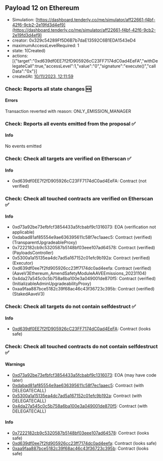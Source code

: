 ## Payload 12 on Ethereum

- Simulation: [https://dashboard.tenderly.co/me/simulator/aff22661-f4bf-42f6-9cb2-2e19fd3d4ef9](https://dashboard.tenderly.co/me/simulator/aff22661-f4bf-42f6-9cb2-2e19fd3d4ef9)
- creator: 0x329c54289Ff5D6B7b7daE13592C6B1EDA1543eD4
- maximumAccessLevelRequired: 1
- state: 1(Created)
- actions: [{"target":"0xd639df0EE7f2fD905926cC23FF7174dC0ad4EeFA","withDelegateCall":true,"accessLevel":1,"value":"0","signature":"execute()","callData":"0x"}]
- createdAt: [10/11/2023, 12:11:59](https://etherscan.io/tx/0xf2c2369906dade288b0c20869abc4ed34dbcfe1219f49d3f67129dea757e9945)

### Check: Reports all state changes :sos:

#### Errors

Transaction reverted with reason: ONLY_EMISSION_MANAGER

### Check: Reports all events emitted from the proposal :white_check_mark:

#### Info

No events emitted

### Check: Check all targets are verified on Etherscan :white_check_mark:

#### Info

- 0xd639df0EE7f2fD905926cC23FF7174dC0ad4EeFA: Contract (not verified)

### Check: Check all touched contracts are verified on Etherscan :white_check_mark:

#### Info

- 0xd73a92be73efbfcf3854433a5fcbabf9c1316073: EOA (verification not applicable)
- 0xdabad81af85554e9ae636395611c58f7ec1aaec5: Contract (verified) (TransparentUpgradeableProxy)
- 0x7222182cb9c5320587b5148bf03eee107ad64578: Contract (verified) (PayloadsController)
- 0x5300a1a15135ea4dc7ad5a167152c01efc9b192a: Contract (verified) (Executor)
- 0xd639df0ee7f2fd905926cc23ff7174dc0ad4eefa: Contract (verified) (AaveV3Ethereum_AmendSafetyModuleAAVEEmissions_20231104)
- 0x4da27a545c0c5b758a6ba100e3a049001de870f5: Contract (verified) (InitializableAdminUpgradeabilityProxy)
- 0xaa9faa887bce5182c39f68ac46c43f36723c395b: Contract (verified) (StakedAaveV3)

### Check: Check all targets do not contain selfdestruct :white_check_mark:

#### Info

- [0xd639df0EE7f2fD905926cC23FF7174dC0ad4EeFA](https://etherscan.io/address/0xd639df0EE7f2fD905926cC23FF7174dC0ad4EeFA): Contract (looks safe)

### Check: Check all touched contracts do not contain selfdestruct :white_check_mark:

#### Warnings

- [0xd73a92be73efbfcf3854433a5fcbabf9c1316073](https://etherscan.io/address/0xd73a92be73efbfcf3854433a5fcbabf9c1316073): EOA (may have code later)
- [0xdabad81af85554e9ae636395611c58f7ec1aaec5](https://etherscan.io/address/0xdabad81af85554e9ae636395611c58f7ec1aaec5): Contract (with DELEGATECALL)
- [0x5300a1a15135ea4dc7ad5a167152c01efc9b192a](https://etherscan.io/address/0x5300a1a15135ea4dc7ad5a167152c01efc9b192a): Contract (with DELEGATECALL)
- [0x4da27a545c0c5b758a6ba100e3a049001de870f5](https://etherscan.io/address/0x4da27a545c0c5b758a6ba100e3a049001de870f5): Contract (with DELEGATECALL)

#### Info

- [0x7222182cb9c5320587b5148bf03eee107ad64578](https://etherscan.io/address/0x7222182cb9c5320587b5148bf03eee107ad64578): Contract (looks safe)
- [0xd639df0ee7f2fd905926cc23ff7174dc0ad4eefa](https://etherscan.io/address/0xd639df0ee7f2fd905926cc23ff7174dc0ad4eefa): Contract (looks safe)
- [0xaa9faa887bce5182c39f68ac46c43f36723c395b](https://etherscan.io/address/0xaa9faa887bce5182c39f68ac46c43f36723c395b): Contract (looks safe)

